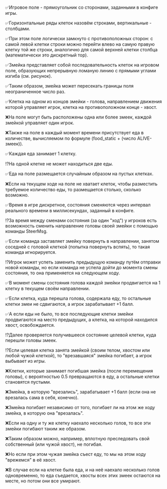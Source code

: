 ✅Игровое поле - прямоугольник со сторонами, заданными в конфиге игры.

✅Горизонтальные ряды клеток назовём строками, вертикальные - столбцами.

✅При этом поле логически замкнуто с противоположных сторон: с самой левой клетки строки можно перейти влево на самую
правую клетку той же строки, аналогично для самой верхней клетки столбца (математически это дискретный тор).

✅Змейка представляет собой последовательность клеток на игровом поле, образующих непрерывную ломаную линию с прямыми
углами изгиба (см. рисунок).

✅Таким образом, змейка может пересекать границы поля неограниченное число раз.

✅Клетка на одном из концов змейки - голова, направлением движения которой управляет игрок, клетка на противоположном
конце - хвост.

❌На поле могут быть расположены одна или более змеек, каждой змейкой управляет один игрок.

❌Также на поле в каждый момент времени присутствует еда в количестве, вычисляемом по формуле (food_static + (число
ALIVE-змеек)).

✅Каждая еда занимает 1 клетку.

⁉️На одной клетке не может находиться две еды.

✅Еда на поле размещается случайным образом на пустых клетках.

❌Если на текущем ходе на поле не хватает клеток, чтобы разместить требуемое количество еды, то размещается столько,
сколько возможно.

✅Время в игре дискретное, состояния сменяются через интервал реального времени в миллисекундах, заданный в конфиге.

⁉️За время между сменами состояния (за один "ход") у игроков есть возможность сменить направление головы своей змейки с
помощью команды SteerMsg.

✅Если команда заставляет змейку повернуть в направлении, занятом соседней с головой клеткой (попытка повернуть вспять),
то такая команда игнорируется.

⁉️Игрок может успеть заменить предыдущую команду путём отправки новой команды, но если команда не успела дойти до момента
смены состояния, то она применяется на следующем ходу.

✅В момент смены состояния голова каждой змейки продвигается на 1 клетку в текущем своём направлении.

✅Если клетка, куда перешла голова, содержала еду, то остальные клетки змеи не сдвигаются, а игрок зарабатывает +1 балл.

✅А если еды не было, то все последующие клетки змейки продвигаются на место предыдущих, а клетка, на которой находился
хвост, освобождается.

⁉️Далее проверяется получившееся состояние целевой клетки, куда перешли головы змеек.

⁉️Если целевая клетка занята змейкой (своим телом, хвостом или любой чужой клеткой), то "врезавшаяся" змейка погибает, а
игрок выбывает из игры.

❌Клетки, которые занимает погибшая змейка (после перемещения головы), с вероятностью 0.5 превращаются в еду, а остальные
клетки становятся пустыми.

❌Змейка, в которую "врезались", зарабатывает +1 балл (если она не врезалась сама в себя, конечно).

❌Змейка погибает независимо от того, погибает ли на этом же ходу змейка, в которую она "врезалась".

❌Если на одну и ту же клетку наехало несколько голов, то все эти змейки погибают таким же образом.

❌Таким образом можно, например, вплотную преследовать свой собственный (или чужой хвост), не погибая.

❌Но если при этом чужая змейка съест еду, то мы на этом ходу "врежемся" в её хвост.

❌В случае если на клетке была еда, и на неё наехало несколько голов одновременно, то еда съедается, хвосты всех этих
змеек остаются на месте, но потом они все умирают.